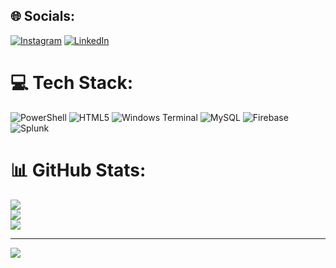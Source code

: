
## 🌐 Socials:
[![Instagram](https://img.shields.io/badge/Instagram-%23E4405F.svg?logo=Instagram&logoColor=white)](https://instagram.com/RomeoArrendell) [![LinkedIn](https://img.shields.io/badge/LinkedIn-%230077B5.svg?logo=linkedin&logoColor=white)](https://linkedin.com/in/romeo-arrendell-4) 

# 💻 Tech Stack:
![PowerShell](https://img.shields.io/badge/PowerShell-%235391FE.svg?style=for-the-badge&logo=powershell&logoColor=white) ![HTML5](https://img.shields.io/badge/html5-%23E34F26.svg?style=for-the-badge&logo=html5&logoColor=white) ![Windows Terminal](https://img.shields.io/badge/Windows%20Terminal-%234D4D4D.svg?style=for-the-badge&logo=windows-terminal&logoColor=white) ![MySQL](https://img.shields.io/badge/mysql-4479A1.svg?style=for-the-badge&logo=mysql&logoColor=white) ![Firebase](https://img.shields.io/badge/firebase-a08021?style=for-the-badge&logo=firebase&logoColor=ffcd34) ![Splunk](https://img.shields.io/badge/splunk-%23000000.svg?style=for-the-badge&logo=splunk&logoColor=white)
# 📊 GitHub Stats:
![](https://github-readme-stats.vercel.app/api?username=RomeoArrendell&theme=dark&hide_border=false&include_all_commits=false&count_private=false)<br/>
![](https://github-readme-streak-stats.herokuapp.com/?user=RomeoArrendell&theme=dark&hide_border=false)<br/>
![](https://github-readme-stats.vercel.app/api/top-langs/?username=RomeoArrendell&theme=dark&hide_border=false&include_all_commits=false&count_private=false&layout=compact)

---
[![](https://visitcount.itsvg.in/api?id=RomeoArrendell&icon=6&color=0)](https://visitcount.itsvg.in)

<!-- Proudly created with GPRM ( https://gprm.itsvg.in ) -->
